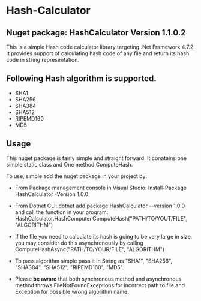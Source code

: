 # Hash-Calculator

## Nuget package: HashCalculator Version 1.1.0.2

This is a simple Hash code calculator library targeting .Net Framework 4.7.2. It provides support of calculating hash code of
any file and return its hash code in string representation.

## Following Hash algorithm is supported.

* SHA1
* SHA256
* SHA384
* SHA512
* RIPEMD160
* MD5

## Usage

 This nuget package is fairly simple and straight forward. It conatains one simple static class and One method ComputeHash.

 To use, simple add the nuget package in your project by:

* From Package management console in Visual Studio: Install-Package HashCalculator -Version 1.0.0

* From Dotnet CLI: dotnet add package HashCalculator --version 1.0.0
 and call the function in your program: HashCalculator.HashComputer.ComputeHash("PATH/TO/YOUT/FILE", "ALGORITHM")

* If the file you need to calculate its hash is going to be very large in size, you may consider do this asynchronously by
  calling ComputeHashAsync("PATH/TO/YOUR/FILE", "ALGORITHM")

* To pass algorithm simple pass it in String as "SHA1", "SHA256", "SHA384", "SHA512", "RIPEMD160", "MD5".

* Please **be aware** that both synchronous method and asynchronous method throws FileNotFoundExceptions for incorrect path to file
  and Exception for possible wrong algorithm name.
